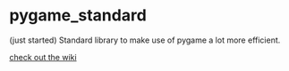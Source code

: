 # pygame_standard
(just started) Standard library to make use of pygame a lot more efficient.

[check out the wiki](https://github.com/MatthiasEngh/pygame_standard/wiki/00-O-V-E-R-V-I-E-W)
